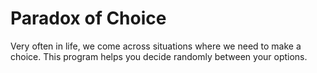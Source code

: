 # Paradox of Choice

Very often in life, we come across situations where we need to make a choice. This program helps you decide randomly between your options.